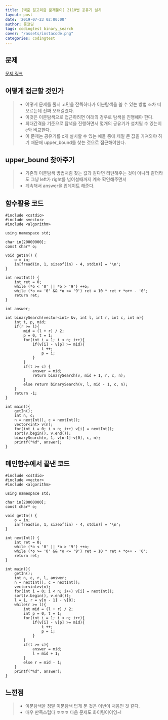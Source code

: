 ```yaml
---
title: (백준 알고리즘 문제풀이) 2110번 공유기 설치
layout: post
date: '2019-07-23 02:00:00'
author: 줌코딩
tags: codingtest binary_search
cover: "/assets/instacode.png"
categories: codingtest
---
```


## 문제

[문제 링크](https://www.acmicpc.net/problem/2110)

## 어떻게 접근할 것인가

>* 어떻게 문제를 풀지 고민을 잔뜩하다가 이분탐색을 쓸 수 있는 방법 조차 떠오르는데 진짜 오래걸렸다.
>* 이것은 이분탐색으로 접근하려면 아래의 경우로 탐색을 진행해야 한다.
>* 최대간격을 기준으로 탐색을 진행하면서 몇개의 공유기가 설치될 수 있는지 c와 비교한다.
>* 이 문제는 공유기를 c개 설치할 수 있는 애들 중에 제일 큰 값을 가져와야 하기 때문에 upper_bound를 찾는 것으로 접근해야한다.

## upper_bound 찾아주기

>* 기존의 이분탐색 방법처럼 찾는 값과 같다면 리턴해주는 것이 아니라 같더라도 그냥 left가 right를 넘어설때까지 계속 확인해주면서
>* 계속해서 answer을 업데이트 해준다.


## 함수활용 코드

    #include <cstdio>
    #include <vector>
    #include <algorithm>

    using namespace std;

    char in[20000000];
    const char* o;

    void getIn() {
        o = in;
        in[fread(in, 1, sizeof(in) - 4, stdin)] = '\n';
    }

    int nextInt() {
        int ret = 0;
        while (*o < '0' || *o > '9') ++o;
        while (*o >= '0' && *o <= '9') ret = 10 * ret + *o++ - '0';
        return ret;
    }

    int answer;

    int binarySearch(vector<int> &v, int l, int r, int c, int n){
        int t, p, mid;
        if(r >= l){
            mid = (l + r) / 2;
            p = 0, t = 1;
            for(int i = 1; i < n; i++){
                if(v[i] - v[p] >= mid){
                    t ++;
                    p = i;
                }
            }
            if(t >= c) {
                answer = mid;
                return binarySearch(v, mid + 1, r, c, n);
            }
            else return binarySearch(v, l, mid - 1, c, n);  
        }
        return -1;
    }

    int main(){
        getIn();
        int n, c;
        n = nextInt(), c = nextInt();
        vector<int> v(n);
        for(int i = 0; i < n; i++) v[i] = nextInt();
        sort(v.begin(), v.end());
        binarySearch(v, 1, v[n-1]-v[0], c, n);
        printf("%d", answer);
    }

## 메인함수에서 끝낸 코드

    #include <cstdio>
    #include <vector>
    #include <algorithm>

    using namespace std;

    char in[20000000];
    const char* o;

    void getIn() {
        o = in;
        in[fread(in, 1, sizeof(in) - 4, stdin)] = '\n';
    }

    int nextInt() {
        int ret = 0;
        while (*o < '0' || *o > '9') ++o;
        while (*o >= '0' && *o <= '9') ret = 10 * ret + *o++ - '0';
        return ret;
    }

    int main(){
        getIn();
        int n, c, r, l, answer;
        n = nextInt(), c = nextInt();
        vector<int>v(n);
        for(int i = 0; i < n; i++) v[i] = nextInt();
        sort(v.begin(), v.end());
        l = 1, r = v[n - 1] - v[0];
        while(r >= l){
            int mid = (l + r) / 2;
            int p = 0, t = 1;
            for(int i = 1; i < n; i++){
                if(v[i] - v[p] >= mid){
                    t ++;
                    p = i;
                }
            }
            if(t >= c){            
                answer = mid;
                l = mid + 1;
            } 
            else r = mid - 1;  
        }
        printf("%d", answer);
    }


## 느낀점

>* 이분탐색을 정말 이분탐색 답게 푼 것은 이번이 처음인 것 같다.
>* 매우 만족스럽다 ㅎㅎㅎ 다음 문제도 화이팅이이잉~!
